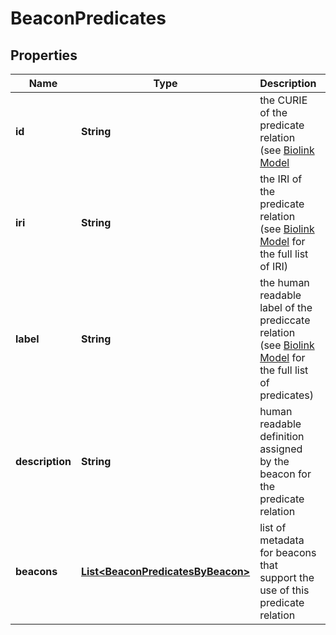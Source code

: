 
# BeaconPredicates

## Properties
Name | Type | Description | Notes
------------ | ------------- | ------------- | -------------
**id** | **String** | the CURIE of the predicate relation (see [Biolink Model](https://biolink.github.io/biolink-model) |  [optional]
**iri** | **String** | the IRI of the predicate relation (see [Biolink Model](https://biolink.github.io/biolink-model) for the full list of IRI) |  [optional]
**label** | **String** | the human readable label of the prediccate relation (see [Biolink Model](https://biolink.github.io/biolink-model) for the full list of predicates) |  [optional]
**description** | **String** | human readable definition assigned by the beacon for the predicate relation  |  [optional]
**beacons** | [**List&lt;BeaconPredicatesByBeacon&gt;**](BeaconPredicatesByBeacon.md) | list of metadata for beacons that support the use of this predicate relation  |  [optional]



